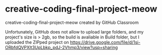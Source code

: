 # creative-coding-final-project-meow
creative-coding-final-project-meow created by GitHub Classroom

Unfortunately, GitHub does not allow to upload large folders, and my project's size is > 2gb, so the build is avaliable in Build folder, 
but I uploaded the ZIPped project on https://drive.google.com/file/d/1si-ORbfdQVPXlt3UpLbkp_pdJ-2Vhmp3/view?usp=sharing
